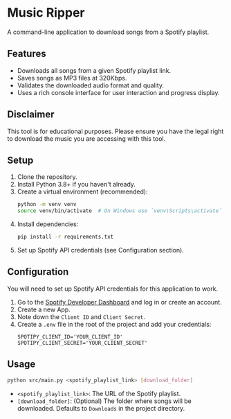 # Music Ripper

A command-line application to download songs from a Spotify playlist.

## Features

-   Downloads all songs from a given Spotify playlist link.
-   Saves songs as MP3 files at 320Kbps.
-   Validates the downloaded audio format and quality.
-   Uses a rich console interface for user interaction and progress display.

## Disclaimer

This tool is for educational purposes. Please ensure you have the legal right to download the music you are accessing with this tool.

## Setup

1.  Clone the repository.
2.  Install Python 3.8+ if you haven't already.
3.  Create a virtual environment (recommended):
    ```bash
    python -m venv venv
    source venv/bin/activate  # On Windows use `venv\Scripts\activate`
    ```
4.  Install dependencies:
    ```bash
    pip install -r requirements.txt
    ```
5.  Set up Spotify API credentials (see Configuration section).

## Configuration

You will need to set up Spotify API credentials for this application to work.

1.  Go to the [Spotify Developer Dashboard](https://developer.spotify.com/dashboard/) and log in or create an account.
2.  Create a new App.
3.  Note down the `Client ID` and `Client Secret`.
4.  Create a `.env` file in the root of the project and add your credentials:
    ```env
    SPOTIPY_CLIENT_ID='YOUR_CLIENT_ID'
    SPOTIPY_CLIENT_SECRET='YOUR_CLIENT_SECRET'
    ```

## Usage

```bash
python src/main.py <spotify_playlist_link> [download_folder]
```

-   `<spotify_playlist_link>`: The URL of the Spotify playlist.
-   `[download_folder]`: (Optional) The folder where songs will be downloaded. Defaults to `Downloads` in the project directory. 

